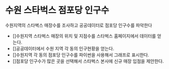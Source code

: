 # 수원 스타벅스 점포당 인구수
수원지역의 스타벅스 매장수를 조사하고 공공데이터로 점포당 인구수를 파악한다

- []수원지역 스타벅스 매장의 위치 및 지점수를 스타벅스 홈페이지에서 데이터를 얻는다.
- []공공데이터에서 수원 지역 각 동의 인구현황을 얻는다.
- []수원지역 각 동의 점포당 인구수를 파이썬을 사용해서 그래프로 표시한다.
- []점포당 인구수가 많은 곳을 선택해서 스타벅스 본사에 신규 매장 입점을 제안한다.
